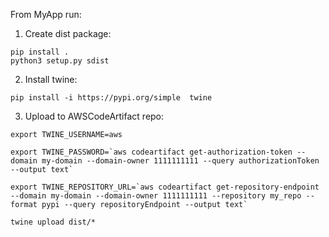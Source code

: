 
From MyApp run:

1. Create dist package:

 ``` 
pip install .
python3 setup.py sdist
 ``` 

2. Install twine:

 ``` 
pip install -i https://pypi.org/simple  twine
 ``` 

3. Upload to AWSCodeArtifact repo:

 ``` 
export TWINE_USERNAME=aws

export TWINE_PASSWORD=`aws codeartifact get-authorization-token --domain my-domain --domain-owner 1111111111 --query authorizationToken --output text`

export TWINE_REPOSITORY_URL=`aws codeartifact get-repository-endpoint --domain my-domain --domain-owner 1111111111 --repository my_repo --format pypi --query repositoryEndpoint --output text`

twine upload dist/*
 ``` 